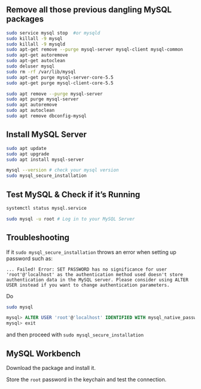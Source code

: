 
## Remove all those previous dangling MySQL packages

```bash
sudo service mysql stop  #or mysqld
sudo killall -9 mysql
sudo killall -9 mysqld
sudo apt-get remove --purge mysql-server mysql-client mysql-common
sudo apt-get autoremove
sudo apt-get autoclean
sudo deluser mysql
sudo rm -rf /var/lib/mysql
sudo apt-get purge mysql-server-core-5.5
sudo apt-get purge mysql-client-core-5.5

sudo apt remove --purge mysql-server
sudo apt purge mysql-server
sudo apt autoremove
sudo apt autoclean
sudo apt remove dbconfig-mysql
```

## Install MySQL Server

```bash
sudo apt update
sudo apt upgrade
sudo apt install mysql-server

mysql --version # check your mysql version
sudo mysql_secure_installation
```

## Test MySQL & Check if it’s Running

```bash
systemctl status mysql.service

sudo mysql -u root # Log in to your MySQL Server
```

## Troubleshooting

If it `sudo mysql_secure_installation` throws an error when setting up password such as:

```
... Failed! Error: SET PASSWORD has no significance for user 'root'@'localhost' as the authentication method used doesn't store authentication data in the MySQL server. Please consider using ALTER USER instead if you want to change authentication parameters.
```

Do

```bash
sudo mysql
```

```sql
mysql> ALTER USER 'root'@'localhost' IDENTIFIED WITH mysql_native_password by 'your_password';
mysql> exit
```

and then proceed with `sudo mysql_secure_installation`

## MySQL Workbench

Download the package and install it.

Store the `root` password in the keychain and test the connection.
